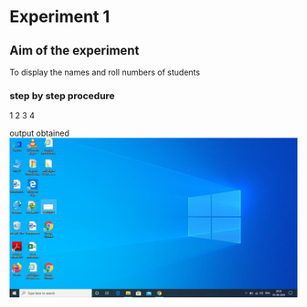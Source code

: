 # Experiment 1
## Aim of the experiment 
To display the names and roll numbers of students 

### step by step procedure 
1
2
3
4

output obtained
![output](OUTPUT.jpg)

